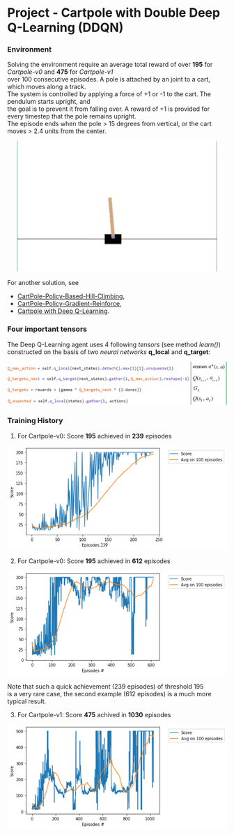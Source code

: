 # Project -  Cartpole with Double Deep Q-Learning (DDQN)

### Environment

Solving the environment require an average total reward of over **195** for _Cartpole-v0_  and **475** for _Cartpole-v1_      
over 100 consecutive episodes. A pole is attached by an joint to a cart, which moves along a track.    
The system is controlled by applying a force of +1 or -1 to the cart. The pendulum starts upright, and     
the goal is to prevent it from falling over. A reward of +1 is provided for every timestep that the pole remains upright.     
The episode ends when the pole > 15 degrees from vertical, or the cart moves > 2.4 units from the center.  


<p align="center">
  <img width="460" height="300" src="images/cartpole_3.png">
</p>


For another solution, see    
* [CartPole-Policy-Based-Hill-Climbing](https://github.com/Rafael1s/Deep-Reinforcement-Learning-Udacity/tree/master/CartPole-Policy-Based-Hill-Climbing), 
*  [CartPole-Policy-Gradient-Reinforce](https://github.com/Rafael1s/Deep-Reinforcement-Learning-Udacity/tree/master/CartPole-Policy-Gradient-Reinforce),    
* [Cartpole with Deep Q-Learning](https://github.com/Rafael1s/Deep-Reinforcement-Learning-Udacity/tree/master/Cartpole-Deep-Q-Learning).         
### Four important tensors

The Deep Q-Learning agent uses 4 following _tensors_ (see method _learn()_)
constructed on the basis of two _neural networks_ **q_local** and **q_target**:

![](images/four_tensors_DDQN.png)

### Training History

1.  For Cartpole-v0: Score **195** achieved in **239** episodes   

![](images/plot_v0_ddqn_239epis.png)

2.  For Cartpole-v0: Score **195** achieved in **612** episodes   

![](images/plot_v0_ddqn_612epis.png)

Note that such a quick achievement (239 episodes) of threshold 195       
is a very rare case, the second example (612 episodes) is a much more typical result.    

3.  For Cartpole-v1: Score **475** achived in **1030** episodes   
     
![](images/plot_v1-ddqn_1030epis.png)
